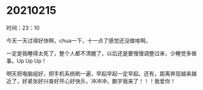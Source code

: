 # 20210215

时间：23：10

今天一天过得好快啊，chua一下，十一点了感觉还没做啥啊。

一定是我睡得太死了，整个人都不清醒了，以后还是要慢慢调整过来，少睡觉多做事。Up Up Up！

明天把电脑组好，把手机系统刷一遍，早起早起一定早起。还有，距离奔现越来越近了，好紧张好兴奋好开心好快乐，冲冲冲，鹏宇我来了！！！我爱你！